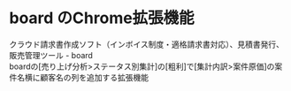 # board のChrome拡張機能
クラウド請求書作成ソフト（インボイス制度・適格請求書対応）、見積書発行、販売管理ツール - board<br>
boardの[売り上げ分析>ステータス別集計]の[粗利]で[集計内訳>案件原価]の案件名横に顧客名の列を追加する拡張機能